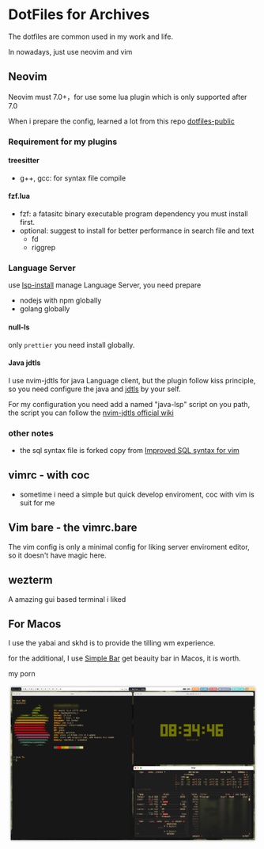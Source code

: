 # DotFiles for Archives


The dotfiles are common used in my work and life.

In nowadays, just use neovim and vim

## Neovim

Neovim must 7.0+，for use some lua plugin which is only supported after 7.0

When i prepare the config, learned a lot from this repo [dotfiles-public](https://github.com/craftzdog/dotfiles-public/blob/master/.config/nvim/after/plugin/telescope.rc.vim)


### Requirement for my plugins

#### treesitter

- g++, gcc: for syntax file compile

#### fzf.lua

- fzf: a fatasitc binary executable program dependency you must install first.
- optional: suggest to install for better performance in search file and text
  - fd
  - riggrep
  

### Language Server 

use [lsp-install](https://github.com/williamboman/nvim-lsp-installer) manage Language Server, you need prepare

- nodejs with npm globally
- golang globally

#### null-ls

only `prettier` you need install globally.

#### Java jdtls

I use nvim-jdtls for java Language client, but the plugin follow kiss principle, so you need configure the java and [jdtls](https://github.com/eclipse/eclipse.jdt.ls) by your self.

For my configuration you need add a named "java-lsp" script on you path, the script you can follow the [nvim-jdtls official wiki](https://github.com/eclipse/eclipse.jdt.ls)

### other notes

- the sql syntax file is forked copy from [Improved SQL syntax for vim](https://github.com/shmup/vim-sql-syntax)

## vimrc - with coc 

- sometime i need a simple but quick develop enviroment, coc with vim is suit for me

## Vim bare - the vimrc.bare

The vim config is only a minimal config for liking server enviroment editor, so it doesn't have magic here.

## wezterm

A amazing gui based terminal i liked

## For Macos

I use the yabai and skhd is to provide the tilling wm experience.

for the additional, I use [Simple Bar](https://github.com/Jean-Tinland/simple-bar) get beauity bar in Macos, it is worth.

my porn

![osxporn](.assets/osxporn.jpeg)
